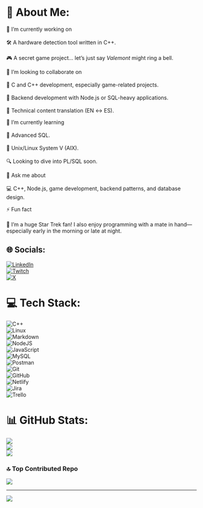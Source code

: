 # 💫 About Me:
🔭 I’m currently working on  
<br>🛠 A hardware detection tool written in C++.  
<br>🎮 A secret game project… let’s just say *Valemont* might ring a bell.

👯 I’m looking to collaborate on  
<br>🔹 C and C++ development, especially game-related projects.  
<br>🔹 Backend development with Node.js or SQL-heavy applications.  
<br>🔹 Technical content translation (EN ↔️ ES).

🌱 I’m currently learning  
<br>📘 Advanced SQL.  
<br>📗 Unix/Linux System V (AIX).  
<br>🔍 Looking to dive into PL/SQL soon.

💬 Ask me about  
<br>💻 C++, Node.js, game development, backend patterns, and database design.

⚡ Fun fact  
<br>🖖 I’m a huge Star Trek fan! I also enjoy programming with a mate in hand—especially early in the morning or late at night.
  
## 🌐 Socials:
[![LinkedIn](https://img.shields.io/badge/LinkedIn-%230077B5.svg?logo=linkedin&logoColor=white)](https://linkedin.com/in/lucasagustinmoralesromero)  
[![Twitch](https://img.shields.io/badge/Twitch-%239146FF.svg?logo=Twitch&logoColor=white)](https://twitch.tv/lucasamorales)  
[![X](https://img.shields.io/badge/X-black.svg?logo=X&logoColor=white)](https://x.com/@morales_agustin)

# 💻 Tech Stack:
![C++](https://img.shields.io/badge/c++-%2300599C.svg?style=for-the-badge&logo=c%2B%2B&logoColor=white)  
![Linux](https://img.shields.io/badge/linux-%23000000.svg?style=for-the-badge&logo=linux&logoColor=white)  
![Markdown](https://img.shields.io/badge/markdown-%23000000.svg?style=for-the-badge&logo=markdown&logoColor=white)  
![NodeJS](https://img.shields.io/badge/node.js-6DA55F?style=for-the-badge&logo=node.js&logoColor=white)  
![JavaScript](https://img.shields.io/badge/javascript-%23323330.svg?style=for-the-badge&logo=javascript&logoColor=%23F7DF1E)  
![MySQL](https://img.shields.io/badge/mysql-4479A1.svg?style=for-the-badge&logo=mysql&logoColor=white)  
![Postman](https://img.shields.io/badge/Postman-FF6C37?style=for-the-badge&logo=postman&logoColor=white)  
![Git](https://img.shields.io/badge/git-%23F05033.svg?style=for-the-badge&logo=git&logoColor=white)  
![GitHub](https://img.shields.io/badge/github-%23121011.svg?style=for-the-badge&logo=github&logoColor=white)  
![Netlify](https://img.shields.io/badge/netlify-%23000000.svg?style=for-the-badge&logo=netlify&logoColor=#00C7B7)  
![Jira](https://img.shields.io/badge/jira-%230A0FFF.svg?style=for-the-badge&logo=jira&logoColor=white)  
![Trello](https://img.shields.io/badge/Trello-%23026AA7.svg?style=for-the-badge&logo=Trello&logoColor=white)

# 📊 GitHub Stats:
![](https://github-readme-stats.vercel.app/api?username=LucasAMoralesRomero&theme=tokyonight&hide_border=true&include_all_commits=true&count_private=true)<br/>
![](https://github-readme-streak-stats.herokuapp.com/?user=LucasAMoralesRomero&theme=tokyonight&hide_border=true)<br/>
![](https://github-readme-stats.vercel.app/api/top-langs/?username=LucasAMoralesRomero&theme=tokyonight&hide_border=true&include_all_commits=true&count_private=true&layout=compact)

### 🔝 Top Contributed Repo
![](https://github-contributor-stats.vercel.app/api?username=LucasAMoralesRomero&limit=5&theme=dark&combine_all_yearly_contributions=true)

---
[![](https://visitcount.itsvg.in/api?id=LucasAMoralesRomero&icon=2&color=0)](https://visitcount.itsvg.in)


